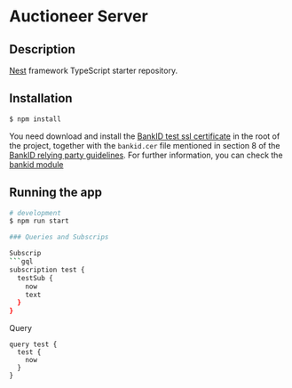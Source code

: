 # Auctioneer Server
## Description

[Nest](https://github.com/nestjs/nest) framework TypeScript starter repository.

## Installation

```bash
$ npm install
```
You need download and install the [BankID test ssl certificate](https://www.bankid.com/assets/bankid/rp/FPTestcert2_20150818_102329.pfx) in the root of the project, together with the `bankid.cer` file mentioned in section 8 of the [BankID relying party guidelines](https://www.bankid.com/assets/bankid/rp/bankid-relying-party-guidelines-v3.2.2.pdf). For further information, you can check the [bankid module](src/bankid/bankid.module.ts)

## Running the app

```bash
# development
$ npm run start

### Queries and Subscrips

Subscrip
```gql
subscription test {
  testSub {
    now
    text
  }
}
```

Query
```gql
query test {
  test {
    now
  }
}
```
